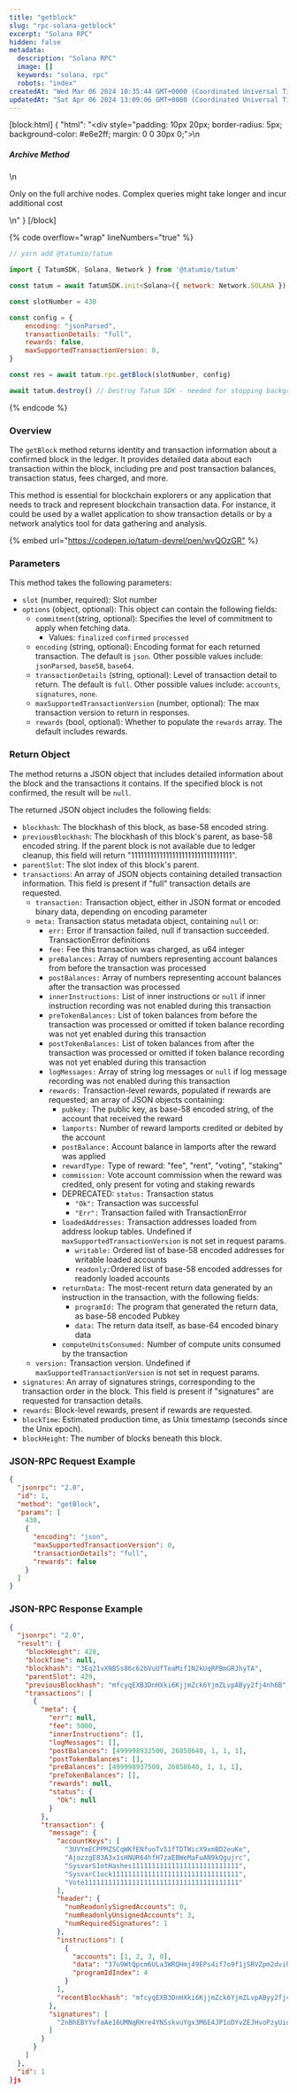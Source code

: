 ```yaml
---
title: "getblock"
slug: "rpc-solana-getblock"
excerpt: "Solana RPC"
hidden: false
metadata: 
  description: "Solana RPC"
  image: []
  keywords: "solana, rpc"
  robots: "index"
createdAt: "Wed Mar 06 2024 10:35:44 GMT+0000 (Coordinated Universal Time)"
updatedAt: "Sat Apr 06 2024 13:09:06 GMT+0000 (Coordinated Universal Time)"
---
```

[block:html]
{
  "html": "<div style=\"padding: 10px 20px; border-radius: 5px; background-color: #e6e2ff; margin: 0 0 30px 0;\">\n  <h5>Archive Method</h5>\n  <p>Only on the full archive nodes. Complex queries might take longer and incur additional cost</p>\n</div>"
}
[/block]


{% code overflow="wrap" lineNumbers="true" %}

```javascript
// yarn add @tatumio/tatum

import { TatumSDK, Solana, Network } from '@tatumio/tatum'

const tatum = await TatumSDK.init<Solana>({ network: Network.SOLANA })

const slotNumber = 430

const config = {
    encoding: "jsonParsed",
    transactionDetails: "full",
    rewards: false,
    maxSupportedTransactionVersion: 0,
}

const res = await tatum.rpc.getBlock(slotNumber, config)

await tatum.destroy() // Destroy Tatum SDK - needed for stopping background jobs
```

{% endcode %}

### Overview

The `getBlock` method returns identity and transaction information about a confirmed block in the ledger. It provides detailed data about each transaction within the block, including pre and post transaction balances, transaction status, fees charged, and more.

This method is essential for blockchain explorers or any application that needs to track and represent blockchain transaction data. For instance, it could be used by a wallet application to show transaction details or by a network analytics tool for data gathering and analysis.

{% embed url="<https://codepen.io/tatum-devrel/pen/wvQOzGR"> %}

### Parameters

This method takes the following parameters:

- `slot` (number, required):  Slot number
- `options` (object, optional): This object can contain the following fields:
  - `commitment`(string, optional): Specifies the level of commitment to apply when fetching data.
    - Values: `finalized` `confirmed` `processed`
  - `encoding` (string, optional): Encoding format for each returned transaction. The default is `json`. Other possible values include: `jsonParsed`, `base58`, `base64`.
  - `transactionDetails` (string, optional): Level of transaction detail to return. The default is `full`. Other possible values include: `accounts`, `signatures`, `none`.
  - `maxSupportedTransactionVersion` (number, optional): The max transaction version to return in responses.
  - `rewards` (bool, optional): Whether to populate the `rewards` array. The default includes rewards.

### Return Object

The method returns a JSON object that includes detailed information about the block and the transactions it contains. If the specified block is not confirmed, the result will be `null`.

The returned JSON object includes the following fields:

- `blockhash`: The blockhash of this block, as base-58 encoded string.
- `previousBlockhash`: The blockhash of this block's parent, as base-58 encoded string. If the parent block is not available due to ledger cleanup, this field will return "11111111111111111111111111111111".
- `parentSlot`: The slot index of this block's parent.
- `transactions`: An array of JSON objects containing detailed transaction information. This field is present if "full" transaction details are requested.
  - `transaction:`  Transaction object, either in JSON format or encoded binary data, depending on encoding parameter
  - `meta:` Transaction status metadata object, containing `null` or:
    - `err:`  Error if transaction failed, null if transaction succeeded. TransactionError definitions
    - `fee:` Fee this transaction was charged, as u64 integer
    - `preBalances:` Array of numbers representing account balances from before the transaction was processed
    - `postBalances:` Array of numbers representing account balances after the transaction was processed
    - `innerInstructions:` List of inner instructions or `null` if inner instruction recording was not enabled during this transaction
    - `preTokenBalances:` List of token balances from before the transaction was processed or omitted if token balance recording was not yet enabled during this transaction
    - `postTokenBalances:` List of token balances from after the transaction was processed or omitted if token balance recording was not yet enabled during this transaction
    - `logMessages:` Array of string log messages or `null` if log message recording was not enabled during this transaction
    - `rewards:` Transaction-level rewards, populated if rewards are requested; an array of JSON objects containing:
      - `pubkey:` The public key, as base-58 encoded string, of the account that received the reward
      - `lamports:` Number of reward lamports credited or debited by the account
      - `postBalance:` Account balance in lamports after the reward was applied
      - `rewardType:` Type of reward: "fee", "rent", "voting", "staking"
      - `commission:` Vote account commission when the reward was credited, only present for voting and staking rewards
      - DEPRECATED: `status:` Transaction status
        - `"Ok":` Transaction was successful
        - `"Err":` Transaction failed with TransactionError
      - `loadedAddresses:` Transaction addresses loaded from address lookup tables. Undefined if `maxSupportedTransactionVersion` is not set in request params.
        - `writable:` Ordered list of base-58 encoded addresses for writable loaded accounts
        - `readonly:`Ordered list of base-58 encoded addresses for readonly loaded accounts
      - `returnData:` The most-recent return data generated by an instruction in the transaction, with the following fields:
        - `programId:` The program that generated the return data, as base-58 encoded Pubkey
        - `data:` The return data itself, as base-64 encoded binary data
      - `computeUnitsConsumed:` Number of compute units consumed by the transaction
  - `version:` Transaction version. Undefined if `maxSupportedTransactionVersion` is not set in request params.
- `signatures`: An array of signatures strings, corresponding to the transaction order in the block. This field is present if "signatures" are requested for transaction details.
- `rewards`: Block-level rewards, present if rewards are requested.
- `blockTime`: Estimated production time, as Unix timestamp (seconds since the Unix epoch).
- `blockHeight`: The number of blocks beneath this block.

### JSON-RPC Request Example

```json
{
  "jsonrpc": "2.0",
  "id": 1,
  "method": "getBlock",
  "params": [
    430,
    {
      "encoding": "json",
      "maxSupportedTransactionVersion": 0,
      "transactionDetails": "full",
      "rewards": false
    }
  ]
}
```

### JSON-RPC Response Example

```json
{
  "jsonrpc": "2.0",
  "result": {
    "blockHeight": 428,
    "blockTime": null,
    "blockhash": "3Eq21vXNB5s86c62bVuUfTeaMif1N2kUqRPBmGRJhyTA",
    "parentSlot": 429,
    "previousBlockhash": "mfcyqEXB3DnHXki6KjjmZck6YjmZLvpAByy2fj4nh6B",
    "transactions": [
      {
        "meta": {
          "err": null,
          "fee": 5000,
          "innerInstructions": [],
          "logMessages": [],
          "postBalances": [499998932500, 26858640, 1, 1, 1],
          "postTokenBalances": [],
          "preBalances": [499998937500, 26858640, 1, 1, 1],
          "preTokenBalances": [],
          "rewards": null,
          "status": {
            "Ok": null
          }
        },
        "transaction": {
          "message": {
            "accountKeys": [
              "3UVYmECPPMZSCqWKfENfuoTv51fTDTWicX9xmBD2euKe",
              "AjozzgE83A3x1sHNUR64hfH7zaEBWeMaFuAN9kQgujrc",
              "SysvarS1otHashes111111111111111111111111111",
              "SysvarC1ock11111111111111111111111111111111",
              "Vote111111111111111111111111111111111111111"
            ],
            "header": {
              "numReadonlySignedAccounts": 0,
              "numReadonlyUnsignedAccounts": 3,
              "numRequiredSignatures": 1
            },
            "instructions": [
              {
                "accounts": [1, 2, 3, 0],
                "data": "37u9WtQpcm6ULa3WRQHmj49EPs4if7o9f1jSRVZpm2dvihR9C8jY4NqEwXUbLwx15HBSNcP1",
                "programIdIndex": 4
              }
            ],
            "recentBlockhash": "mfcyqEXB3DnHXki6KjjmZck6YjmZLvpAByy2fj4nh6B"
          },
          "signatures": [
            "2nBhEBYYvfaAe16UMNqRHre4YNSskvuYgx3M6E4JP1oDYvZEJHvoPzyUidNgNX5r9sTyN1J9UxtbCXy2rqYcuyuv"
          ]
        }
      }
    ]
  },
  "id": 1
}js
```
